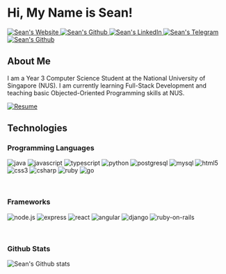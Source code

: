 # Hi, My Name is Sean!

<a href="https://seanlowjk.github.io/website/">
  <img  alt="Sean's Website" src="https://img.shields.io/badge/-Website-4285F4?logo=google-chrome&logoColor=white&style=for-the-badge" />
</a>

<a href="mailto:sean.low.jk@u.nus.edu">
  <img  alt="Sean's Github" src="https://img.shields.io/badge/-Email-0078D4?logo=microsoft-outlook&logoColor=white&style=for-the-badge" />
</a>

<a href="https://www.linkedin.com/in/seanlowjk/">
  <img  alt="Sean's LinkedIn" src="https://img.shields.io/badge/-LinkedIn-0A66C2?logo=linkedin&logoColor=white&style=for-the-badge" />
</a>

<a href="https://t.me/seanlowjk">
  <img  alt="Sean's Telegram" src="https://img.shields.io/badge/-Telegram-26A5E4?logo=telegram&logoColor=white&style=for-the-badge" />
</a>

<a href="https://www.github.com/seanlowjk/">
  <img  alt="Sean's Github" src="https://img.shields.io/badge/-GitHub-181717?logo=github&logoColor=white&style=for-the-badge" />
</a>

<br />

## About Me 

I am a Year 3 Computer Science Student at the National University of Singapore (NUS). I am currently learning Full-Stack Development and teaching basic Objected-Oriented Programming skills at NUS. 

<a href="https://seanlowjk.github.io/website/Resume.pdf" target="_blank">
  <img alt="Resume" src="https://img.shields.io/badge/-Resume-EC1C24?logo=adobe-acrobat-reader&logoColor=white&style=for-the-badge">
</a>


## Technologies 

### Programming Languages

<img alt="java" src="https://img.shields.io/badge/-Java-007396?logo=java&logoColor=white&style=for-the-badge" /> <img alt="javascript" src="https://img.shields.io/badge/-Javascript-F7DF1E?logo=javascript&logoColor=black&style=for-the-badge" />
<img alt="typescript" src="https://img.shields.io/badge/-Typescript-3178C6?logo=typescript&logoColor=white&style=for-the-badge" />
<img alt="python" src="https://img.shields.io/badge/-Python-3776AB?logo=python&logoColor=white&style=for-the-badge" />
<img alt="postgresql" src="https://img.shields.io/badge/-postgresql-4169E1?logo=postgresql&logoColor=white&style=for-the-badge" />
<img alt="mysql" src="https://img.shields.io/badge/-mysql-4479A1?logo=mysql&logoColor=white&style=for-the-badge" />
<img alt="html5" src="https://img.shields.io/badge/-html5-E34F26?logo=html5&logoColor=white&style=for-the-badge" />
<img alt="css3" src="https://img.shields.io/badge/-css3-1572B6?logo=css3&logoColor=white&style=for-the-badge" />
<img alt="csharp" src="https://img.shields.io/badge/-CSharp-239120?logo=c-sharp&logoColor=white&style=for-the-badge" />
<img alt="ruby" src="https://img.shields.io/badge/-Ruby-CC342D?logo=ruby&logoColor=white&style=for-the-badge" />
<img alt="go" src="https://img.shields.io/badge/-go-00ADD8?logo=go&logoColor=white&style=for-the-badge" />

<br />

### Frameworks 

<img alt="node.js" src="https://img.shields.io/badge/-node.js-339933?logo=node.js&logoColor=white&style=for-the-badge" /> <img alt="express" src="https://img.shields.io/badge/-express-000000?logo=express&logoColor=white&style=for-the-badge" />
<img alt="react" src="https://img.shields.io/badge/-react-61DAFB?logo=react&logoColor=black&style=for-the-badge" />
<img alt="angular" src="https://img.shields.io/badge/-angular-DD0031?logo=angular&logoColor=white&style=for-the-badge" />
<img alt="django" src="https://img.shields.io/badge/-django-092E20?logo=django&logoColor=white&style=for-the-badge" />
<img alt="ruby-on-rails" src="https://img.shields.io/badge/-ruby on rails-CC0000?logo=ruby-on-rails&logoColor=white&style=for-the-badge" />

<br />

### Github Stats 

![Sean's Github stats](https://github-readme-stats.vercel.app/api?username=seanlowjk&show_icons=true&theme=dark)



